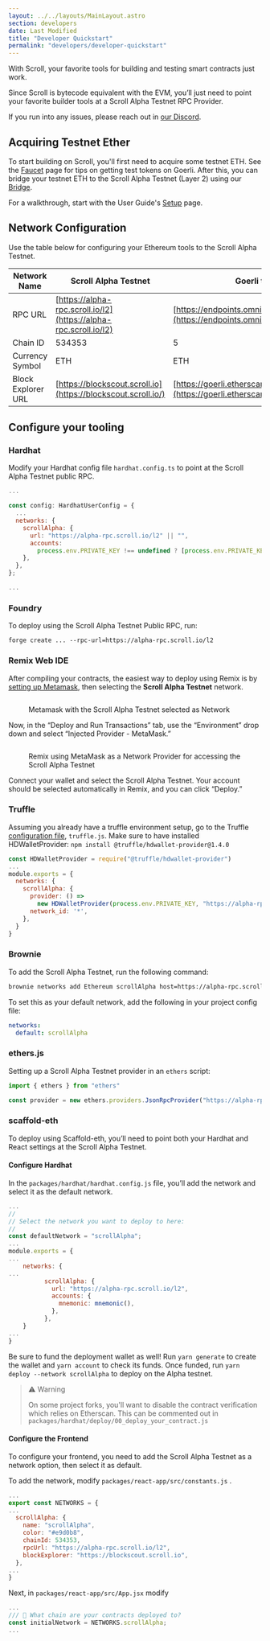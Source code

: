 ```yaml
---
layout: ../../layouts/MainLayout.astro
section: developers
date: Last Modified
title: "Developer Quickstart"
permalink: "developers/developer-quickstart"
---
```


With Scroll, your favorite tools for building and testing smart contracts just work.

Since Scroll is bytecode equivalent with the EVM, you’ll just need to point your favorite builder tools at a Scroll Alpha Testnet RPC Provider.

If you run into any issues, please reach out in [our Discord](https://discord.gg/scroll).

## Acquiring Testnet Ether

To start building on Scroll, you'll first need to acquire some testnet ETH. See the [Faucet](/user-guide/faucet) page for tips on getting test tokens on Goerli. After this, you can bridge your testnet ETH to the Scroll Alpha Testnet (Layer 2) using our [Bridge](/user-guide/bridge).

For a walkthrough, start with the User Guide's [Setup](/user-guide/setup) page.

## Network Configuration

Use the table below for configuring your Ethereum tools to the Scroll Alpha Testnet.

| Network Name       | Scroll Alpha Testnet                                             | Goerli test network                                                                                        |
| ------------------ | ---------------------------------------------------------------- | ---------------------------------------------------------------------------------------------------------- |
| RPC URL            | [https://alpha-rpc.scroll.io/l2](https://alpha-rpc.scroll.io/l2) | [https://endpoints.omniatech.io/v1/eth/goerli/public](https://endpoints.omniatech.io/v1/eth/goerli/public) |
| Chain ID           | 534353                                                           | 5                                                                                                          |
| Currency Symbol    | ETH                                                              | ETH                                                                                                        |
| Block Explorer URL | [https://blockscout.scroll.io](https://blockscout.scroll.io/)    | [https://goerli.etherscan.io](https://goerli.etherscan.io)                                                 |

## Configure your tooling

### Hardhat

Modify your Hardhat config file `hardhat.config.ts` to point at the Scroll Alpha Testnet public RPC.

```jsx
...

const config: HardhatUserConfig = {
  ...
  networks: {
    scrollAlpha: {
      url: "https://alpha-rpc.scroll.io/l2" || "",
      accounts:
        process.env.PRIVATE_KEY !== undefined ? [process.env.PRIVATE_KEY] : [],
    },
  },
};

...
```

### Foundry

To deploy using the Scroll Alpha Testnet Public RPC, run:

`forge create ... --rpc-url=https://alpha-rpc.scroll.io/l2`

### Remix Web IDE

After compiling your contracts, the easiest way to deploy using Remix is by [setting up Metamask](/user-guide/setup#metamask), then selecting the **Scroll Alpha Testnet** network.

<figure><img src="../.gitbook/assets/image (11).png" alt=""><figcaption><p>Metamask with the Scroll Alpha Testnet selected as Network</p></figcaption></figure>

Now, in the “Deploy and Run Transactions” tab, use the “Environment” drop down and select “Injected Provider - MetaMask.”

<figure><img src="../.gitbook/assets/image (18).png" alt=""><figcaption><p>Remix using MetaMask as a Network Provider for accessing the Scroll Alpha Testnet</p></figcaption></figure>

Connect your wallet and select the Scroll Alpha Testnet. Your account should be selected automatically in Remix, and you can click “Deploy.”

### Truffle

Assuming you already have a truffle environment setup, go to the Truffle [configuration file](https://trufflesuite.com/docs/truffle/reference/configuration/), `truffle.js`. Make sure to have installed HDWalletProvider: `npm install @truffle/hdwallet-provider@1.4.0`

```jsx
const HDWalletProvider = require("@truffle/hdwallet-provider")
...
module.exports = {
  networks: {
    scrollAlpha: {
      provider: () =>
        new HDWalletProvider(process.env.PRIVATE_KEY, "https://alpha-rpc.scroll.io/l2"),
      network_id: '*',
    },
  }
}
```

### Brownie

To add the Scroll Alpha Testnet, run the following command:

```bash
brownie networks add Ethereum scrollAlpha host=https://alpha-rpc.scroll.io/l2 chainid=534353
```

To set this as your default network, add the following in your project config file:

```yaml
networks:
  default: scrollAlpha
```

### ethers.js

Setting up a Scroll Alpha Testnet provider in an `ethers` script:

```jsx
import { ethers } from "ethers"

const provider = new ethers.providers.JsonRpcProvider("https://alpha-rpc.scroll.io/l2")
```

### scaffold-eth

To deploy using Scaffold-eth, you’ll need to point both your Hardhat and React settings at the Scroll Alpha Testnet.

#### Configure Hardhat

In the `packages/hardhat/hardhat.config.js` file, you’ll add the network and select it as the default network.

```jsx
...
//
// Select the network you want to deploy to here:
//
const defaultNetwork = "scrollAlpha";
...
module.exports = {
...
	networks: {
...
          scrollAlpha: {
            url: "https://alpha-rpc.scroll.io/l2",
            accounts: {
              mnemonic: mnemonic(),
            },
          },
	}
...
}
```

Be sure to fund the deployment wallet as well! Run `yarn generate` to create the wallet and `yarn account` to check its funds. Once funded, run `yarn deploy --network scrollAlpha` to deploy on the Alpha testnet.

> ⚠️ Warning
>
> On some project forks, you'll want to disable the contract verification which relies on Etherscan. This can be commented out in `packages/hardhat/deploy/00_deploy_your_contract.js`

#### Configure the Frontend

To configure your frontend, you need to add the Scroll Alpha Testnet as a network option, then select it as default.

To add the network, modify `packages/react-app/src/constants.js` .

```jsx
...
export const NETWORKS = {
...
  scrollAlpha: {
    name: "scrollAlpha",
    color: "#e9d0b8",
    chainId: 534353,
    rpcUrl: "https://alpha-rpc.scroll.io/l2",
    blockExplorer: "https://blockscout.scroll.io",
  },
...
}
```

Next, in `packages/react-app/src/App.jsx` modify

```jsx
...
/// 📡 What chain are your contracts deployed to?
const initialNetwork = NETWORKS.scrollAlpha;
...
```
